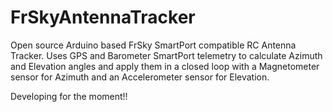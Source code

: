 # FrSkyAntennaTracker

Open source Arduino based FrSky SmartPort compatible RC Antenna Tracker. Uses GPS and Barometer SmartPort telemetry to calculate Azimuth and Elevation angles and apply them in a closed loop with a Magnetometer sensor for Azimuth and an Accelerometer sensor for Elevation. 

Developing for the moment!!

